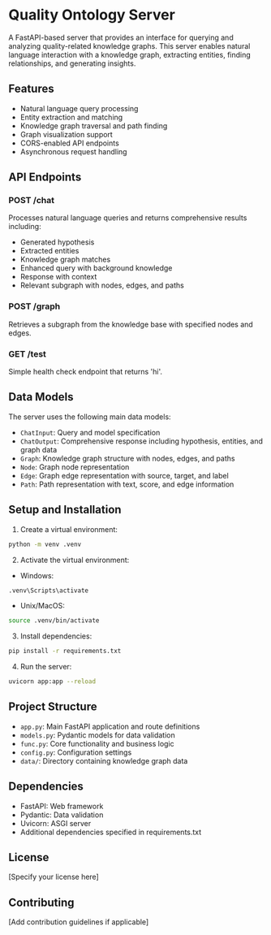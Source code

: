 # Quality Ontology Server

A FastAPI-based server that provides an interface for querying and analyzing quality-related knowledge graphs. This server enables natural language interaction with a knowledge graph, extracting entities, finding relationships, and generating insights.

## Features

- Natural language query processing
- Entity extraction and matching
- Knowledge graph traversal and path finding
- Graph visualization support
- CORS-enabled API endpoints
- Asynchronous request handling

## API Endpoints

### POST /chat
Processes natural language queries and returns comprehensive results including:
- Generated hypothesis
- Extracted entities
- Knowledge graph matches
- Enhanced query with background knowledge
- Response with context
- Relevant subgraph with nodes, edges, and paths

### POST /graph
Retrieves a subgraph from the knowledge base with specified nodes and edges.

### GET /test
Simple health check endpoint that returns 'hi'.

## Data Models

The server uses the following main data models:

- `ChatInput`: Query and model specification
- `ChatOutput`: Comprehensive response including hypothesis, entities, and graph data
- `Graph`: Knowledge graph structure with nodes, edges, and paths
- `Node`: Graph node representation
- `Edge`: Graph edge representation with source, target, and label
- `Path`: Path representation with text, score, and edge information

## Setup and Installation

1. Create a virtual environment:
```bash
python -m venv .venv
```

2. Activate the virtual environment:
- Windows:
```bash
.venv\Scripts\activate
```
- Unix/MacOS:
```bash
source .venv/bin/activate
```

3. Install dependencies:
```bash
pip install -r requirements.txt
```

4. Run the server:
```bash
uvicorn app:app --reload
```

## Project Structure

- `app.py`: Main FastAPI application and route definitions
- `models.py`: Pydantic models for data validation
- `func.py`: Core functionality and business logic
- `config.py`: Configuration settings
- `data/`: Directory containing knowledge graph data

## Dependencies

- FastAPI: Web framework
- Pydantic: Data validation
- Uvicorn: ASGI server
- Additional dependencies specified in requirements.txt

## License

[Specify your license here]

## Contributing

[Add contribution guidelines if applicable] 